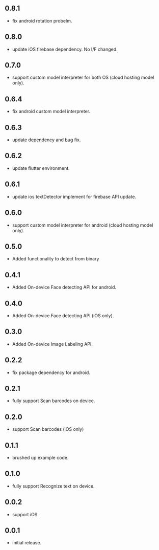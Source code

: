 ## 0.8.1

* fix android rotation probelm.

## 0.8.0

* update iOS firebase dependency. No I/F changed.

## 0.7.0

* support custom model interpreter for both OS (cloud hosting model only).

## 0.6.4

* fix android custom model interpreter.

## 0.6.3

* update dependency and [bug](https://github.com/azihsoyn/flutter_mlkit/issues/30) fix.

## 0.6.2

* update flutter environment.

## 0.6.1

* update ios textDetector implement for firebase API update.

## 0.6.0

* support custom model interpreter for android (cloud hosting model only).

## 0.5.0

* Added functionality to detect from binary

## 0.4.1

* Added On-device Face detecting API for android.

## 0.4.0

* Added On-device Face detecting API (iOS only).

## 0.3.0

* Added On-device Image Labeling API.

## 0.2.2

* fix package dependency for android.

## 0.2.1

* fully support Scan barcodes on device.

## 0.2.0

* support Scan barcodes (iOS only)

## 0.1.1

* brushed up example code.

## 0.1.0

* fully support Recognize text on device.

## 0.0.2

* support iOS.

## 0.0.1

* initial release.
